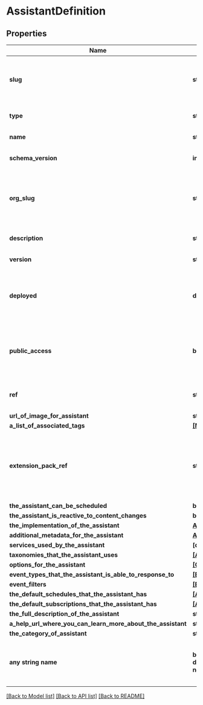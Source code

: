 # AssistantDefinition


## Properties
Name | Type | Description | Notes
------------ | ------------- | ------------- | -------------
**slug** | **str** | The slug used when referencing this metadata object | 
**type** | **str** | The type of metadata object | 
**name** | **str** | The name of the object | 
**schema_version** | **int** | The version of the schema | [optional] 
**org_slug** | **str** | The slug of the organization that owns this metadata object | [optional] 
**description** | **str** | The description of the object | [optional] 
**version** | **str** | The version of the object | [optional] 
**deployed** | **datetime** | The date/time the object was deployed into this Kodexa instance | [optional] 
**public_access** | **bool** | Is the metadata object publicly accessible by other organizations | [optional] 
**ref** | **str** | The reference to the metadata object | [optional] 
**url_of_image_for_assistant** | **str** |  | [optional] 
**a_list_of_associated_tags** | [**[MetadataTag]**](MetadataTag.md) |  | [optional] 
**extension_pack_ref** | **str** | The reference to the extension pack (if the metadata object was created by an extension pack) | [optional] 
**the_assistant_can_be_scheduled** | **bool** |  | [optional] 
**the_assistant_is_reactive_to_content_changes** | **bool** |  | [optional] 
**the_implementation_of_the_assistant** | [**AssistantImplementation**](AssistantImplementation.md) |  | [optional] 
**additional_metadata_for_the_assistant** | [**AssistantMetadata**](AssistantMetadata.md) |  | [optional] 
**services_used_by_the_assistant** | **[dict]** |  | [optional] 
**taxonomies_that_the_assistant_uses** | [**[AssistantTaxonomy]**](AssistantTaxonomy.md) |  | [optional] 
**options_for_the_assistant** | [**[Option]**](Option.md) |  | [optional] 
**event_types_that_the_assistant_is_able_to_response_to** | [**[EventType]**](EventType.md) |  | [optional] 
**event_filters** | [**[EventFilter]**](EventFilter.md) |  | [optional] 
**the_default_schedules_that_the_assistant_has** | [**[AssistantSchedule]**](AssistantSchedule.md) |  | [optional] 
**the_default_subscriptions_that_the_assistant_has** | [**[AssistantSubscription]**](AssistantSubscription.md) |  | [optional] 
**the_full_description_of_the_assistant** | **str** |  | [optional] 
**a_help_url_where_you_can_learn_more_about_the_assistant** | **str** |  | [optional] 
**the_category_of_assistant** | **str** |  | [optional] 
**any string name** | **bool, date, datetime, dict, float, int, list, str, none_type** | any string name can be used but the value must be the correct type | [optional]

[[Back to Model list]](../README.md#documentation-for-models) [[Back to API list]](../README.md#documentation-for-api-endpoints) [[Back to README]](../README.md)


